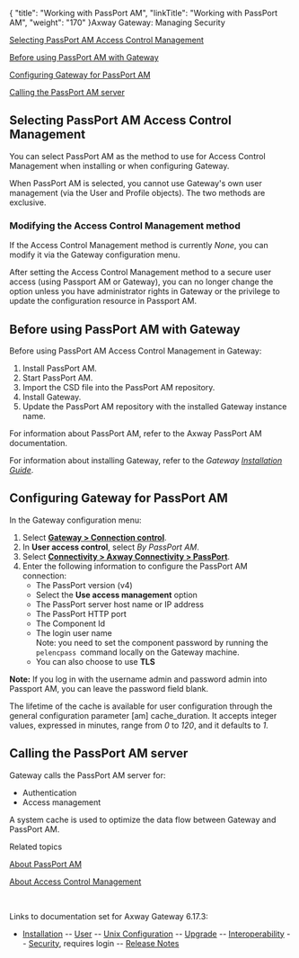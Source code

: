 {
    "title": "Working with PassPort AM",
    "linkTitle": "Working with PassPort AM",
    "weight": "170"
}<span class="mc-variable axway_variables.Component_Long_Name variable">Axway Gateway</span>: Managing Security

[Selecting PassPort AM Access Control Management](#selecting)

[Before using PassPort AM with Gateway](#before_using)

[Configuring Gateway for PassPort AM](#config)

[Calling the PassPort AM server](#calling_pp_am_server)

<span id="selecting"></span>

## Selecting PassPort AM Access Control Management

You can select PassPort AM as the method to use for Access Control Management when installing or when configuring Gateway.

When PassPort AM is selected, you cannot use Gateway's own user management (via the User and Profile objects). The two methods are exclusive.

### Modifying the Access Control Management method

If the Access Control Management method is currently <span style="font-style: italic;">None</span>, you can modify it via the Gateway configuration menu.

After setting the Access Control Management method to a secure user access (using Passport AM or Gateway), you can no longer change the option unless you have administrator rights in Gateway or the privilege to update the configuration resource in Passport AM.

<span id="before_using"></span>

## Before using PassPort AM with Gateway

Before using PassPort AM Access Control Management in Gateway:

1.  Install PassPort AM.
2.  Start PassPort AM.
3.  Import the CSD file into the PassPort AM repository.
4.  Install Gateway.
5.  Update the PassPort AM repository with the installed Gateway instance name.

For information about PassPort AM, refer to the Axway PassPort AM documentation.

For information about installing <span class="mc-variable axway_variables.Component_Short_Name variable">Gateway</span>, refer to the *<span class="mc-variable axway_variables.Component_Short_Name variable">Gateway</span> [Installation Guide](/bundle/Gateway_6173_InstallationGuide_allOS_en_HTML5/page/Content/start_page.htm)*.

<span id="config"></span>

## Configuring Gateway for PassPort AM

In the Gateway configuration menu:

1.  Select <span style="font-weight: bold;">[Gateway > Connection control](../../../../../gateway_userguide_(primary)/configuration_start_here/config_gateway_paras#olh_gateway_connection_control)</span>.
2.  In <span style="font-weight: bold;">User access control</span>, select <span style="font-style: italic;">By PassPort AM</span>.
3.  Select <span style="font-weight: bold;">[Connectivity > Axway Connectivity > PassPort](../../../../../gateway_userguide_(primary)/configuration_start_here/config_connectors#olh_connectivity_passport)</span>.
4.  Enter the following information to configure the PassPort AM connection:
    -   The <span class="mc-variable suite_variables.PassPortName variable">PassPort</span> version (v4)
    -   Select the **Use access management** option
    -   The <span class="mc-variable suite_variables.PassPortName variable">PassPort</span> server host name or IP address
    -   The <span class="mc-variable suite_variables.PassPortName variable">PassPort</span> HTTP port
    -   The Component Id
    -   The login user name  
        Note: you need to set the component password by running the `pelencpass `command locally on the Gateway machine.
    -   You can also choose to use **TLS**

**Note:** If you log in with the username <span class="code">admin </span>and password <span class="code">admin</span> into Passport AM, you can leave the password field blank.

The lifetime of the cache is available for user configuration through the general configuration parameter <span class="code">\[am\] cache\_duration</span>. It accepts integer values, expressed in minutes, range from *0* to *120*, and it defaults to *1*.

<span id="calling_pp_am_server"></span>

## Calling the PassPort AM server

Gateway calls the PassPort AM server for:

-   Authentication
-   Access management

A system cache is used to optimize the data flow between Gateway and PassPort AM.

Related topics

[About PassPort AM](../)

[About Access Control Management](../../)

 

Links to documentation set for Axway Gateway <span class="mc-variable axway_variables.Release_Number variable">6.17.3</span>:

-   [Installation](/bundle/Gateway_6173_InstallationGuide_allOS_en_HTML5/page/Content/start_page.htm) -- [User](/bundle/Gateway_6173_UsersGuide_allOS_en_HTML5/page/Content/start_page.htm) -- [Unix Configuration](/bundle/Gateway_6173_ConfigurationGuide_UNIX_en_HTML5/page/Content/start_page.htm) -- [Upgrade](/bundle/Gateway_6173_UpgradeGuide_allOS_en_HTML5/page/Content/start_page.htm) -- [Interoperability](/bundle/Gateway_6173_InteroperabilityGuide_allOS_en_HTML5/page/Content/start_page.htm) -- [Security](/bundle/Gateway_6173_SecurityGuide_allOS_en_HTML5/page/Content/start_page.htm), requires login -- [Release Notes](/bundle/Gateway_6173_ReleaseNotes_allOS_en_HTML5/page/Content/Gateway_ReleaseNotes_allOS_en.htm)

